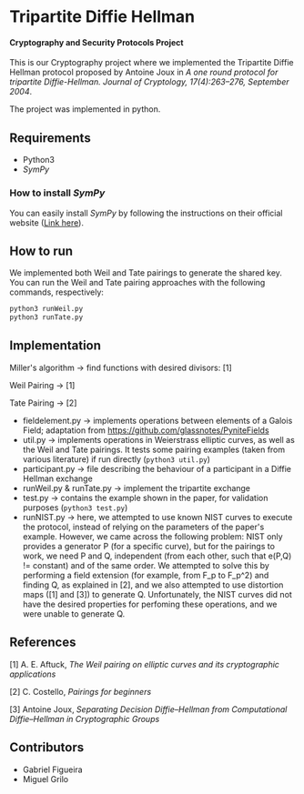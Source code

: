 # Tripartite Diffie Hellman

#### Cryptography and Security Protocols Project
This is our Cryptography project where we implemented the Tripartite Diffie Hellman protocol proposed by Antoine Joux in *A one round protocol for tripartite Diffie-Hellman. Journal of Cryptology, 17(4):263–276, September 2004*.

The project was implemented in python.

## Requirements
- Python3
- *SymPy*

### How to install *SymPy*
You can easily install *SymPy* by following the instructions on
their official website ([Link here](https://www.sympy.org/en/)).

## How to run
We implemented both Weil and Tate pairings to generate the shared key. You can run the Weil and Tate pairing approaches with the following commands, respectively:
```bash
python3 runWeil.py
python3 runTate.py
```

## Implementation
Miller's algorithm -> find functions with desired divisors: [1]

Weil Pairing -> [1]

Tate Pairing -> [2]

- fieldelement.py -> implements operations between elements of a Galois Field; adaptation from https://github.com/glassnotes/PyniteFields
- util.py -> implements operations in Weierstrass elliptic curves, as well as the Weil and Tate pairings. It tests some pairing examples (taken from various literature) if run directly (`python3 util.py`)
- participant.py -> file describing the behaviour of a participant in a Diffie Hellman exchange
- runWeil.py & runTate.py -> implement the tripartite exchange
- test.py -> contains the example shown in the paper, for validation purposes (`python3 test.py`)
- runNIST.py -> here, we attempted to use known NIST curves to execute the protocol, instead of relying on the parameters of the paper's example. However, we came across the following problem: NIST only provides a generator P (for a specific curve), but for the pairings to work, we need P and Q, independent (from each other, such that e(P,Q) != constant) and of the same order. We attempted to solve this by performing a field extension (for example, from F_p to F_p^2) and finding Q, as explained in [2], and we also attempted to use distortion maps ([1] and [3]) to generate Q.
Unfortunately, the NIST curves did not have the desired properties for perfoming these operations, and we were unable to generate Q.

## References
[1] A. E. Aftuck, *The Weil pairing on elliptic curves and its cryptographic applications*

[2] C. Costello, *Pairings for beginners*

[3] Antoine Joux, *Separating Decision Diffie–Hellman from Computational Diffie–Hellman in Cryptographic Groups*

## Contributors
- Gabriel Figueira
- Miguel Grilo
